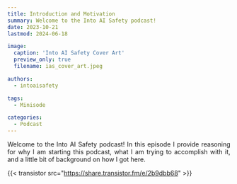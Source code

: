 ```yaml
---
title: Introduction and Motivation
summary: Welcome to the Into AI Safety podcast!
date: 2023-10-21
lastmod: 2024-06-18

image:
  caption: 'Into AI Safety Cover Art'
  preview_only: true
  filename: ias_cover_art.jpeg

authors:
  - intoaisafety

tags:
  - Minisode

categories: 
  - Podcast
---
```


<div style="text-align: justify">Welcome to the Into AI Safety podcast! In this episode I provide reasoning for why I am starting this podcast, what I am trying to accomplish with it, and a little bit of background on how I got here.

{{< transistor src="https://share.transistor.fm/e/2b9dbb68" >}}
</div>